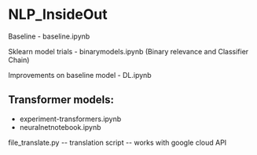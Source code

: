 # NLP_InsideOut

Baseline - baseline.ipynb

Sklearn model trials - binarymodels.ipynb (Binary relevance and Classifier Chain)

Improvements on baseline model - DL.ipynb

## Transformer models:
   - experiment-transformers.ipynb
   - neuralnetnotebook.ipynb

file_translate.py  -- translation script -- works with google cloud API


